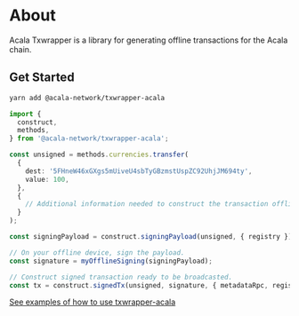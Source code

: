 # About

Acala Txwrapper is a library for generating offline transactions for the Acala chain.

## Get Started

```sh
yarn add @acala-network/txwrapper-acala
```

```ts
import {
  construct,
  methods,
} from '@acala-network/txwrapper-acala';

const unsigned = methods.currencies.transfer(
  {
    dest: '5FHneW46xGXgs5mUiveU4sbTyGBzmstUspZC92UhjJM694ty',
    value: 100,
  },
  {
    // Additional information needed to construct the transaction offline.
  }
);

const signingPayload = construct.signingPayload(unsigned, { registry });

// On your offline device, sign the payload.
const signature = myOfflineSigning(signingPayload);

// Construct signed transaction ready to be broadcasted.
const tx = construct.signedTx(unsigned, signature, { metadataRpc, registry });
```

[See examples of how to use txwrapper-acala](https://github.com/AcalaNetwork/txwrapper/blob/master/examples/README.md)

